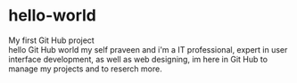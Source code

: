 # hello-world
My first Git Hub project   
hello Git Hub world my self praveen and i'm a IT professional, expert in user interface development, as well as web designing, im here in Git Hub to manage my projects and to reserch more.

